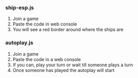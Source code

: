 ### ship-esp.js
1. Join a game
2. Paste the code in web console
3. You will see a red border around where the ships are

### autoplay.js
1. Join a game
2. Paste the code in a web console
3. If you can, play your turn or wait till someone plays a turn
4. Once someone has played the autoplay will start
